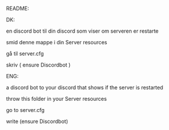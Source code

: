 README:

DK:

en discord bot til din discord som viser om serveren er restarte 

smid denne mappe i din  Server resources 

gå til server.cfg 

skriv ( ensure Discordbot )

ENG:

a discord bot to your discord that shows if the server is restarted

throw this folder in your Server resources

go to server.cfg

write (ensure Discordbot)
